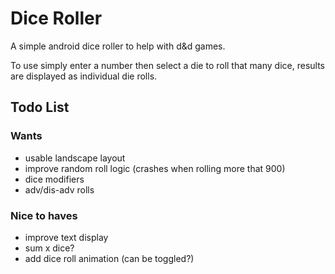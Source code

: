 # Dice Roller
A simple android dice roller to help with d&amp;d games.

To use simply enter a number then select a die to roll that many dice, results are displayed as individual die rolls.

## Todo List
### Wants
- usable landscape layout
- improve random roll logic (crashes when rolling more that 900)
- dice modifiers
- adv/dis-adv rolls

### Nice to haves
- improve text display
- sum x dice?
- add dice roll animation (can be toggled?)
